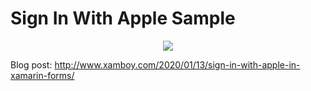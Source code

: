 # Sign In With Apple Sample

<p align="center">
<img  height:"1000" src="applesignin.gif" />
</p>


Blog post: http://www.xamboy.com/2020/01/13/sign-in-with-apple-in-xamarin-forms/
